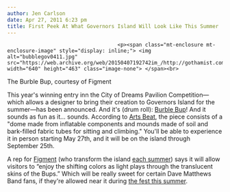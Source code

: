 ```yaml
---
author: Jen Carlson
date: Apr 27, 2011 6:23 pm
title: First Peek At What Governors Island Will Look Like This Summer
---
```


	
										<p><span class="mt-enclosure mt-enclosure-image" style="display: inline;"> <img alt="bubblegov0411.jpg" src="https://web.archive.org/web/20150407192742im_/http://gothamist.com/attachments/arts_jen/bubblegov0411.jpg" width="640" height="463" class="image-none"> </span><br>
<span class="photo_caption">The Burble Bup, courtesy of Figment</span></p>

<p>This year&apos;s winning entry inn the City of Dreams Pavilion Competition&#x2014;which allows a designer to bring their creation to Governors Island for the summer&#x2014;has been announced. And it&apos;s (drum roll): <a href="https://web.archive.org/web/20150407192742/http://newyork.figmentproject.org/long-term-exhibitions/2011-city-of-dreams-pavilion/">Burble Bup</a>! And it sounds as fun as it... sounds. According to <a href="https://web.archive.org/web/20150407192742/http://artsbeat.blogs.nytimes.com/2011/04/26/a-summertime-arts-structure-for-governors-island/">Arts Beat</a>, the piece consists of a &quot;dome made from inflatable components and mounds made of soil and bark-filled fabric tubes for sitting and climbing.&quot; You&apos;ll be able to experience it in person starting May 27th, and it will be on the island through September 25th.</p>

<p>A rep for <a href="https://web.archive.org/web/20150407192742/http://gothamist.com/2008/06/26/david_koren_figment_festival.php">Figment</a> (who transform the island <a href="https://web.archive.org/web/20150407192742/http://gothamist.com/2010/06/12/figment_1.php">each summer</a>) says it will allow visitors to &#x201C;enjoy the shifting colors as light plays through the translucent skins of the Bups.&#x201D; Which will be really sweet for certain Dave Matthews Band fans, if they&apos;re allowed near it during <a href="https://web.archive.org/web/20150407192742/http://gothamist.com/2011/04/27/dave_matthews_band_will_take_up_res.php">the fest this summer</a>.</p>					
										
									
				